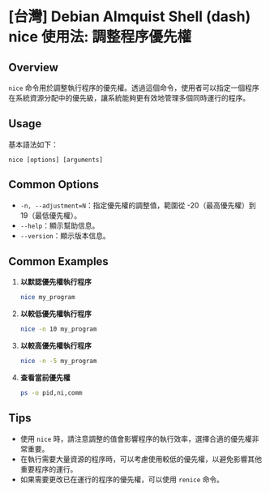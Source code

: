# [台灣] Debian Almquist Shell (dash) nice 使用法: 調整程序優先權

## Overview
`nice` 命令用於調整執行程序的優先權。透過這個命令，使用者可以指定一個程序在系統資源分配中的優先級，讓系統能夠更有效地管理多個同時運行的程序。

## Usage
基本語法如下：
```
nice [options] [arguments]
```

## Common Options
- `-n, --adjustment=N`：指定優先權的調整值，範圍從 -20（最高優先權）到 19（最低優先權）。
- `--help`：顯示幫助信息。
- `--version`：顯示版本信息。

## Common Examples
1. **以默認優先權執行程序**
   ```bash
   nice my_program
   ```

2. **以較低優先權執行程序**
   ```bash
   nice -n 10 my_program
   ```

3. **以較高優先權執行程序**
   ```bash
   nice -n -5 my_program
   ```

4. **查看當前優先權**
   ```bash
   ps -o pid,ni,comm
   ```

## Tips
- 使用 `nice` 時，請注意調整的值會影響程序的執行效率，選擇合適的優先權非常重要。
- 在執行需要大量資源的程序時，可以考慮使用較低的優先權，以避免影響其他重要程序的運行。
- 如果需要更改已在運行的程序的優先權，可以使用 `renice` 命令。
